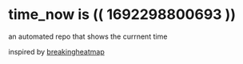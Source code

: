 # time_now is (( 1692298800693 ))

an automated repo that shows the currnent time

inspired by [breakingheatmap](https://github.com/breakingheatmap/breakingheatmap)